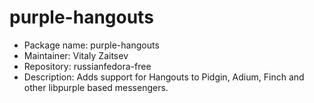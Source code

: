 purple-hangouts
================

 * Package name:			purple-hangouts
 * Maintainer:			Vitaly Zaitsev
 * Repository:			russianfedora-free
 * Description:			Adds support for Hangouts to Pidgin, Adium, Finch and other libpurple based messengers.
